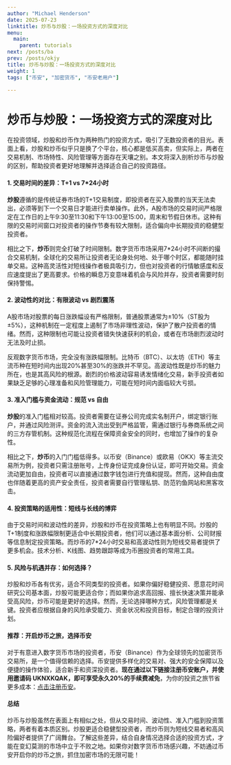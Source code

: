```yaml
---
author: "Michael Henderson"
date: 2025-07-23
linktitle: 炒币与炒股：一场投资方式的深度对比
menu:
  main:
    parent: tutorials
next: /posts/ba
prev: /posts/okjy
title: 炒币与炒股：一场投资方式的深度对比
weight: 1
tags: ["币安", "加密货币", "币安老用户"]

---
```

# 炒币与炒股：一场投资方式的深度对比

在投资领域，炒股和炒币作为两种热门的投资方式，吸引了无数投资者的目光。表面上看，炒股和炒币似乎只是换了个平台，核心都是低买高卖，但实际上，两者在交易机制、市场特性、风险管理等方面存在天壤之别。本文将深入剖析炒币与炒股的区别，帮助投资者更好地理解并选择适合自己的投资路径。

#### 1. 交易时间的差异：T+1 vs 7*24小时

**炒股**遵循的是传统证券市场的T+1交易制度，即投资者在买入股票的当天无法卖出，必须等到下一个交易日才能进行卖单操作。此外，A股市场的交易时间严格限定在工作日的上午9:30至11:30和下午13:00至15:00，周末和节假日休市。这种有限的交易时间窗口对投资者的操作节奏有较大限制，适合偏向中长期投资的稳健型投资者。

相比之下，**炒币**则完全打破了时间限制。数字货币市场采用7*24小时不间断的撮合交易机制，全球化的交易所让投资者无论身处何地、处于哪个时区，都能随时挂单交易。这种高灵活性对短线操作者极具吸引力，但也对投资者的行情敏感度和反应速度提出了更高要求。价格的瞬息万变意味着机会与风险并存，投资者需要时刻保持警惕。

#### 2. 波动性的对比：有限波动 vs 剧烈震荡

A股市场对股票的每日涨跌幅设有严格限制，普通股票通常为±10%（ST股为±5%），这种机制在一定程度上遏制了市场非理性波动，保护了散户投资者的情绪。然而，这种限制也可能让投资者错失快速获利的机会，或者在市场剧烈波动时无法及时止损。

反观数字货币市场，完全没有涨跌幅限制。比特币（BTC）、以太坊（ETH）等主流币种在短时间内出现20%甚至30%的涨跌并不罕见。高波动性既是炒币的魅力所在，也是其高风险的根源。剧烈的价格波动容易诱发情绪化交易，新手投资者如果缺乏足够的心理准备和风险管理能力，可能在短时间内面临较大亏损。

#### 3. 准入门槛与资金流动：规范 vs 自由

**炒股**的准入门槛相对较高。投资者需要在证券公司完成实名制开户，绑定银行账户，并通过风险测评。资金的流入流出受到严格监管，需通过银行与券商系统之间的三方存管机制。这种规范化流程在保障资金安全的同时，也增加了操作的复杂性。

相比之下，**炒币**的入门门槛低得多。以币安（Binance）或欧易（OKX）等主流交易所为例，投资者只需注册账号，上传身份证完成身份认证，即可开始交易。资金流动更加自由，投资者可以直接通过数字钱包进行充值和提现。然而，这种自由度也伴随着更高的资产安全责任，投资者需要自行管理私钥、防范钓鱼网站和黑客攻击。

#### 4. 投资策略的适用性：短线与长线的博弈

由于交易时间和波动性的差异，炒股和炒币在投资策略上也有明显不同。炒股的T+1制度和涨跌幅限制更适合中长期投资者，他们可以通过基本面分析、公司财报等信息制定投资策略。而炒币的7*24小时交易和高波动性则为短线交易者提供了更多机会。技术分析、K线图、趋势跟踪等成为币圈投资者的常用工具。

#### 5. 风险与机遇并存：如何选择？

炒股和炒币各有优劣，适合不同类型的投资者。如果你偏好稳健投资、愿意花时间研究公司基本面，炒股可能更适合你；而如果你追求高回报、擅长快速决策并能承受高风险，炒币可能是更好的选择。然而，无论选择哪种方式，风险管理都是关键。投资者应根据自身的风险承受能力、资金状况和投资目标，制定合理的投资计划。

#### 推荐：开启炒币之旅，选择币安

对于有意进入数字货币市场的投资者，币安（Binance）作为全球领先的加密货币交易所，是一个值得信赖的选择。币安提供多样化的交易对、强大的安全保障以及便捷的操作体验，适合新手和资深投资者。**现在通过以下链接注册币安账户，并使用邀请码 UKNXKQAK，即可享受永久20%的手续费减免**，为你的投资之旅节省更多成本：[点击注册币安](https://www.binance.com/zh-CN/join?ref=UKNXKQAK)。

#### 总结

炒币与炒股虽然在表面上有相似之处，但从交易时间、波动性、准入门槛到投资策略，两者有着本质区别。炒股更适合稳健型投资者，而炒币则为短线交易者和高风险偏好者提供了广阔舞台。了解这些差异，结合自身情况选择合适的投资方式，才能在变幻莫测的市场中立于不败之地。如果你对数字货币市场感兴趣，不妨通过币安开启你的炒币之旅，抓住加密市场的无限可能！